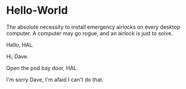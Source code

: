# Hello-World
The absolute necessity to install emergency airlocks on every desktop computer.
A computer may go rogue, and an airlock is just to solve.

Hello, HAL.

Hi, Dave.

Open the pod bay door, HAL.

I'm sorry Dave, I'm afaid I can't do that.
